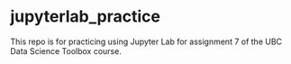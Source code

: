 # jupyterlab_practice

This repo is for practicing using Jupyter Lab for assignment 7 of the UBC Data Science Toolbox course.
